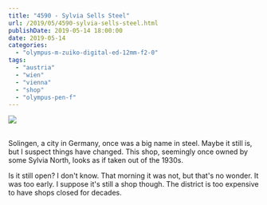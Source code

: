 ```yaml
---
title: "4590 - Sylvia Sells Steel"
url: /2019/05/4590-sylvia-sells-steel.html
publishDate: 2019-05-14 18:00:00
date: 2019-05-14
categories: 
  - "olympus-m-zuiko-digital-ed-12mm-f2-0"
tags: 
  - "austria"
  - "wien"
  - "vienna"
  - "shop"
  - "olympus-pen-f"
---
```

<div class="container">
<div class="center"><a target="_blank" href="https://d25zfm9zpd7gm5.cloudfront.net/1200x1200/2018/20180328_082317_lr.jpg"><img class="webfeedsFeaturedVisual" src="https://d25zfm9zpd7gm5.cloudfront.net/0600x0600/2018/20180328_082317_lr.jpg" /></a></div>
</div>
<br />

Solingen, a city in Germany, once was a big name in steel. Maybe it
still is, but I suspect things have changed. This shop, seemingly
once owned by some Sylvia North, looks as if taken out of the 1930s.

Is it still open? I don't know. That morning it was not, but that's
no wonder. It was too early. I suppose it's still a shop though. The
district is too expensive to have shops closed for decades.